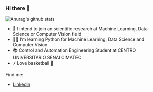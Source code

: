 ### Hi there 👋

![Anurag's github stats](https://github-readme-stats.vercel.app/api?username=feliper2002&hide=issues&count_private=true&show_icons=true&theme=dracula)

- 🤖 I intend to join an scientific research at Machine Learning, Data Science or Computer Vision field
- 👨‍💻 I’m learning Python for Machine Learning, Data Science and Computer Vision
- 📚 Control and Automation Engineering Student at CENTRO UNIVERSITÁRIO SENAI CIMATEC
- ⚡ Love basketball 🏀

Find me:

- [Linkedin](https://www.linkedin.com/in/felipe-azevedo-ribeiro/)

